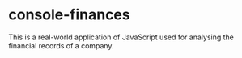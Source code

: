 # console-finances
This is a real-world application of JavaScript used for analysing the financial records of a company.
